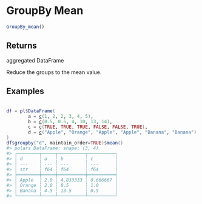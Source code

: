 # GroupBy Mean

```r
GroupBy_mean()
```

## Returns

aggregated DataFrame

Reduce the groups to the mean value.

## Examples

<pre class='r-example'> <code> <span class='r-in'><span></span></span>
<span class='r-in'><span><span class='va'>df</span> <span class='op'>=</span> <span class='va'>pl</span><span class='op'>$</span><span class='fu'>DataFrame</span><span class='op'>(</span></span></span>
<span class='r-in'><span>        a <span class='op'>=</span> <span class='fu'><a href='https://rdrr.io/r/base/c.html'>c</a></span><span class='op'>(</span><span class='fl'>1</span>, <span class='fl'>2</span>, <span class='fl'>2</span>, <span class='fl'>3</span>, <span class='fl'>4</span>, <span class='fl'>5</span><span class='op'>)</span>,</span></span>
<span class='r-in'><span>        b <span class='op'>=</span> <span class='fu'><a href='https://rdrr.io/r/base/c.html'>c</a></span><span class='op'>(</span><span class='fl'>0.5</span>, <span class='fl'>0.5</span>, <span class='fl'>4</span>, <span class='fl'>10</span>, <span class='fl'>13</span>, <span class='fl'>14</span><span class='op'>)</span>,</span></span>
<span class='r-in'><span>        c <span class='op'>=</span> <span class='fu'><a href='https://rdrr.io/r/base/c.html'>c</a></span><span class='op'>(</span><span class='cn'>TRUE</span>, <span class='cn'>TRUE</span>, <span class='cn'>TRUE</span>, <span class='cn'>FALSE</span>, <span class='cn'>FALSE</span>, <span class='cn'>TRUE</span><span class='op'>)</span>,</span></span>
<span class='r-in'><span>        d <span class='op'>=</span> <span class='fu'><a href='https://rdrr.io/r/base/c.html'>c</a></span><span class='op'>(</span><span class='st'>"Apple"</span>, <span class='st'>"Orange"</span>, <span class='st'>"Apple"</span>, <span class='st'>"Apple"</span>, <span class='st'>"Banana"</span>, <span class='st'>"Banana"</span><span class='op'>)</span></span></span>
<span class='r-in'><span><span class='op'>)</span></span></span>
<span class='r-in'><span><span class='va'>df</span><span class='op'>$</span><span class='fu'>groupby</span><span class='op'>(</span><span class='st'>"d"</span>, maintain_order<span class='op'>=</span><span class='cn'>TRUE</span><span class='op'>)</span><span class='op'>$</span><span class='fu'>mean</span><span class='op'>(</span><span class='op'>)</span></span></span>
<span class='r-out co'><span class='r-pr'>#&gt;</span> polars DataFrame: shape: (3, 4)</span>
<span class='r-out co'><span class='r-pr'>#&gt;</span> ┌────────┬─────┬──────────┬──────────┐</span>
<span class='r-out co'><span class='r-pr'>#&gt;</span> │ d      ┆ a   ┆ b        ┆ c        │</span>
<span class='r-out co'><span class='r-pr'>#&gt;</span> │ ---    ┆ --- ┆ ---      ┆ ---      │</span>
<span class='r-out co'><span class='r-pr'>#&gt;</span> │ str    ┆ f64 ┆ f64      ┆ f64      │</span>
<span class='r-out co'><span class='r-pr'>#&gt;</span> ╞════════╪═════╪══════════╪══════════╡</span>
<span class='r-out co'><span class='r-pr'>#&gt;</span> │ Apple  ┆ 2.0 ┆ 4.833333 ┆ 0.666667 │</span>
<span class='r-out co'><span class='r-pr'>#&gt;</span> │ Orange ┆ 2.0 ┆ 0.5      ┆ 1.0      │</span>
<span class='r-out co'><span class='r-pr'>#&gt;</span> │ Banana ┆ 4.5 ┆ 13.5     ┆ 0.5      │</span>
<span class='r-out co'><span class='r-pr'>#&gt;</span> └────────┴─────┴──────────┴──────────┘</span>
 </code></pre>